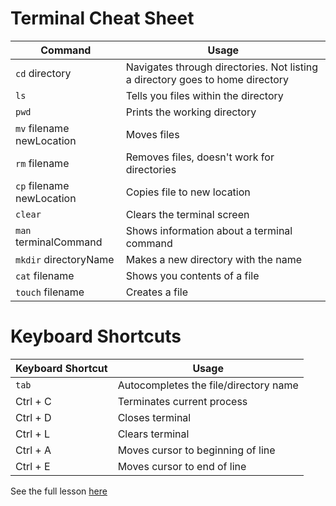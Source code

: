 # Terminal Cheat Sheet
Command | Usage
--- | ---
`cd` directory | Navigates through directories. Not listing a directory goes to home directory
`ls` | Tells you files within the directory
`pwd` | Prints the working directory
`mv` filename newLocation | Moves files
`rm` filename | Removes files, doesn't work for directories
`cp` filename newLocation | Copies file to new location
`clear` | Clears the terminal screen
`man` terminalCommand | Shows information about a terminal command
`mkdir` directoryName | Makes a new directory with the name
`cat` filename | Shows you contents of a file
`touch` filename | Creates a file
# Keyboard Shortcuts
Keyboard Shortcut | Usage
--- | ---
`tab` | Autocompletes the file/directory name
Ctrl + C | Terminates current process
Ctrl + D | Closes terminal
Ctrl + L | Clears terminal
Ctrl + A | Moves cursor to beginning of line
Ctrl + E | Moves cursor to end of line

See the full lesson [here](https://www.youtube.com/watch?v=MtN1YnoL46Q)
